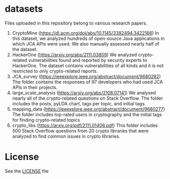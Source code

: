 # datasets
Files uploaded in this repository belong to various research papers.

1. CryptoMine (https://dl.acm.org/doi/abs/10.1145/3382494.3422166)
In this dataset, we analyzed hundreds of open-source Java applications in which JCA APIs were used. We also manually assessed nearly half of the dataset.
2. HackerOne (https://arxiv.org/abs/2111.03859)
We analyzed crypto-related vulnerabilities found and reported by security experts to HackerOne. The dataset contains vulnerabilities of all kinds and it is not restricted to only crypto-related reports.
3. JCA_survey (https://ieeexplore.ieee.org/abstract/document/9680282)
The folder contains the responses of 97 developers who had used JCA APIs in their projects. 
4. large_scale_analysis (https://arxiv.org/abs/2108.07141)
We analysed nearly all of the crypto-related questions on Stack Overflow. The folder includes the posts, pyLDA chart, tags per topic, and initial tags.
5. mapping_data (https://ieeexplore.ieee.org/abstract/document/9680277)
The folder includes top-rated users in cryptography and the initial tags for finding crypto-related topics
6. crypto_libs (https://arxiv.org/pdf/2111.01406.pdf)
This folder includes 500 Stack Overflow questions from 20 crypto libraries that were analyzed to find common issues in crypto libraries.


# License

See the [LICENSE](https://github.com/arti-all/datasets/blob/main/LICENSE.md) file 
